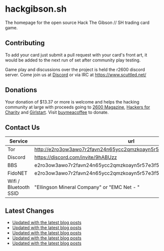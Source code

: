 # hackgibson.sh
The homepage for the open source Hack The Gibson // SH trading card game.


## Contributing

To add your card just submit a pull request with your card's front art, it would be added to the next run of set after community play testing.

Game play and discussions over the project is held the r2600 discord server. Come join us at [Discord](https://discord.com/invite/9hABUzz) or via IRC at https://www.scuttled.net/


## Donations

Your donation of $13.37 or more is welcome and helps the hacking community at large with proceeds going to [2600 Magazine](https://2600.com/), [Hackers for Charity](https://hackersforcharity.org) and [Girlstart](https://girlstart.org).  Visit [buymeacoffee](https://www.buymeacoffee.com/hackgibson.sh) to donate.


## Contact Us

Service | url
-|-
Tor | http://e2ro3ow3awo7r2favn24n65ycc2qmzkoayn5r57e3f56nvjwdcgg32ad.onion
Discord | https://discord.com/invite/9hABUzz
BBS | e2ro3ow3awo7r2favn24n65ycc2qmzkoayn5r57e3f56nvjwdcgg32ad.onion:23
FidoNET | e2ro3ow3awo7r2favn24n65ycc2qmzkoayn5r57e3f56nvjwdcgg32ad.onion:24554
Wifi / Bluetooth SSID | "Ellingson Mineral Company" or "EMC Net - <fidonet address>"

## Latest Changes
<!-- BLOG-POST-LIST:START -->
- [Updated with the latest blog posts](https://github.com/DFW2600/hackgibson.sh/commit/9ede8101219b885d489c78fa7471e3d047f24709)
- [Updated with the latest blog posts](https://github.com/DFW2600/hackgibson.sh/commit/988db449ecefc5095b44f58abbec17913b54df26)
- [Updated with the latest blog posts](https://github.com/DFW2600/hackgibson.sh/commit/4e55bdf3cdbff2c1015d9253923e4e1b3b438b04)
- [Updated with the latest blog posts](https://github.com/DFW2600/hackgibson.sh/commit/b1ccabea45de4e4d6b999ce7c0d130e98d506386)
- [Updated with the latest blog posts](https://github.com/DFW2600/hackgibson.sh/commit/d4b54983ec378d9e580c40868bd7e6b74afa7ef9)
<!-- BLOG-POST-LIST:END -->
